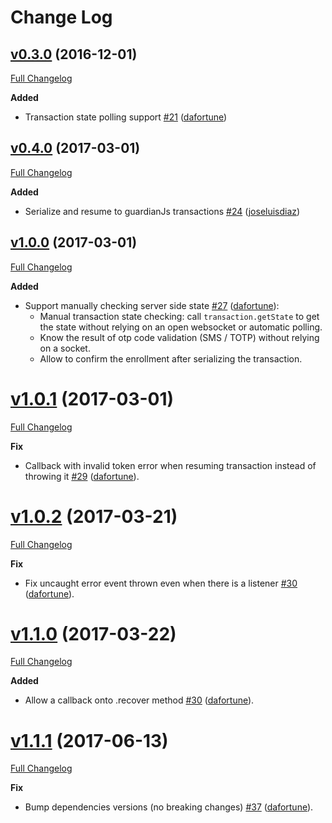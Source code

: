 # Change Log

## [v0.3.0](https://github.com/auth0/auth0-guardian.js/tree/v0.3.0) (2016-12-01)
[Full Changelog](https://github.com/auth0/auth0-guardian.js/compare/v0.3.0...v0.2.5)

**Added**
- Transaction state polling support [\#21](https://github.com/auth0/auth0-guardian.js/pull/21) ([dafortune](https://github.com/dafortune))

## [v0.4.0](https://github.com/auth0/auth0-guardian.js/tree/v0.4.0) (2017-03-01)
[Full Changelog](https://github.com/auth0/auth0-guardian.js/compare/v0.4.0...v0.3.0)

**Added**
- Serialize and resume to guardianJs transactions [\#24](https://github.com/auth0/auth0-guardian.js/pull/24) ([joseluisdiaz](https://github.com/joseluisdiaz))

## [v1.0.0](https://github.com/auth0/auth0-guardian.js/tree/v0.4.0) (2017-03-01)
[Full Changelog](https://github.com/auth0/auth0-guardian.js/compare/v1.0.0...v0.4.0)

**Added**
- Support manually checking server side state [\#27](https://github.com/auth0/auth0-guardian.js/pull/27) ([dafortune](https://github.com/dafortune)):
  * Manual transaction state checking: call `transaction.getState` to get the state without relying on an open websocket or automatic polling.
  * Know the result of otp code validation (SMS / TOTP) without relying on a socket.
  * Allow to confirm the enrollment after serializing the transaction.

# [v1.0.1](https://github.com/auth0/auth0-guardian.js/tree/v1.0.1) (2017-03-01)
[Full Changelog](https://github.com/auth0/auth0-guardian.js/compare/v1.0.1...v1.0.0)

**Fix**
- Callback with invalid token error when resuming transaction instead of throwing it [\#29](https://github.com/auth0/auth0-guardian.js/pull/29) ([dafortune](https://github.com/dafortune)).

# [v1.0.2](https://github.com/auth0/auth0-guardian.js/tree/v1.0.2) (2017-03-21)
[Full Changelog](https://github.com/auth0/auth0-guardian.js/compare/v1.0.1...v1.0.0)

**Fix**
- Fix uncaught error event thrown even when there is a listener [\#30](https://github.com/auth0/auth0-guardian.js/pull/30) ([dafortune](https://github.com/dafortune)).

# [v1.1.0](https://github.com/auth0/auth0-guardian.js/tree/v1.1.0) (2017-03-22)
[Full Changelog](https://github.com/auth0/auth0-guardian.js/compare/v1.1.0...v1.0.2)

**Added**
- Allow a callback onto .recover method [\#30](https://github.com/auth0/auth0-guardian.js/pull/31) ([dafortune](https://github.com/dafortune)).


# [v1.1.1](https://github.com/auth0/auth0-guardian.js/tree/v1.1.1) (2017-06-13)
[Full Changelog](https://github.com/auth0/auth0-guardian.js/compare/v1.1.1...v1.1.0)

**Fix**
- Bump dependencies versions (no breaking changes) [\#37](https://github.com/auth0/auth0-guardian.js/pull/37) ([dafortune](https://github.com/dafortune)).
